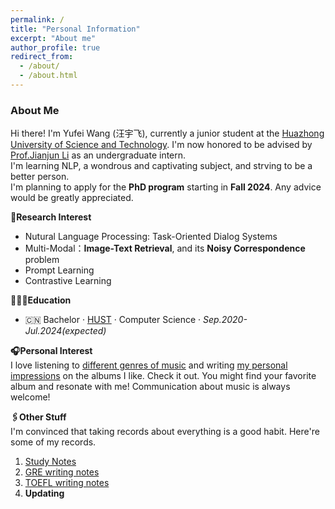 ```yaml
---
permalink: /
title: "Personal Information"
excerpt: "About me"
author_profile: true
redirect_from: 
  - /about/
  - /about.html
---
```


### About Me
Hi there! I'm Yufei Wang (汪宇飞), currently a junior student at the [Huazhong University of Science and Technology](https://hust.edu.cn/). I'm now honored to be advised by [Prof.Jianjun Li](http://faculty.hust.edu.cn/lijianjun1/zh_CN/index.htm) as an undergraduate intern.  
I'm learning NLP, a wondrous and captivating subject, and strving to be a better person.  
I'm planning to apply for the **PhD program** starting in **Fall 2024**. Any advice would be greatly appreciated.

**📑Research Interest**
- Nutural Language Processing: Task-Oriented Dialog Systems
- Multi-Modal：**Image-Text Retrieval**, and its **Noisy Correspondence** problem
- Prompt Learning
- Contrastive Learning

**🧑🏻‍🎓Education**
- 🇨🇳 Bachelor · [HUST](https://hust.edu.cn/) · Computer Science · *Sep.2020-Jul.2024(expected)*

**🎧Personal Interest**  
I love listening to [different genres of music](https://spotify.link/RzOIZBXd8xb) and writing [my personal impressions](https://yufeiwang.notion.site/5af22acbf63b4dc89912cee00154ec4e?v=a8d12aed579d4f37b01477211c763454) on the albums I like.
Check it out. You might find your favorite album and resonate with me! Communication about music is always welcome!

**🖇️Other Stuff**  
I'm convinced that taking records about everything is a good habit. Here're some of my records.  
1. [Study Notes](https://www.notion.so/yufeiwang/3589735ee710446e924e9696d8bb8323?v=53c4f6ec10684613ae1b1fa6b6123ac0&pvs=4)
2. [GRE writing notes](https://yufeiwang.notion.site/GRE-Writing-3e8f6995e36f43cc9ebde34848ec4b18)
3. [TOEFL writing notes](https://yufeiwang.notion.site/d5835725a74e48ffa8e3550d9c61d000?v=389f3c512cea4444934fbb8229b9f541)
4. **Updating**
